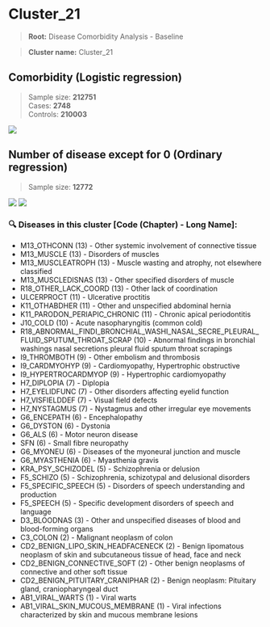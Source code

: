 # Cluster_21

> **Root:** Disease Comorbidity Analysis - Baseline

> **Cluster name:** Cluster_21  

## Comorbidity (Logistic regression)
> Sample size: **212751**  
> Cases: **2748**  
> Controls: **210003**
<img src="/Cluster/Figures/Incidence/LG/Cluster_21.png" />
<CsvTable src="/public/Cluster/Data/Incidence/LG/LG_Cluster_21.csv" label="🔍 View full results" />

## Number of disease except for 0 (Ordinary regression)
> Sample size: **12772**
<img src="/Cluster/Figures/Incidence/Histogram/Cluster_21_in.png" />
<CsvTable src="/public/Cluster/Data/Incidence/Histogram/Cluster_21_in.csv" label="🔍 View full results" />

<img src="/Cluster/Figures/Incidence/ORD/Cluster_21.png" />
<CsvTable src="/public/Cluster/Data/Incidence/ORD/ORD_Cluster_21.csv" label="🔍 View full results" />

### 🔍 Diseases in this cluster [Code (Chapter) - Long Name]:
- M13_OTHCONN (13) - Other systemic involvement of connective tissue
- M13_MUSCLE (13) - Disorders of muscles
- M13_MUSCLEATROPH (13) - Muscle wasting and atrophy, not elsewhere classified
- M13_MUSCLEDISNAS (13) - Other specified disorders of muscle
- R18_OTHER_LACK_COORD (13) - Other lack of coordination
- ULCERPROCT (11) - Ulcerative proctitis
- K11_OTHABDHER (11) - Other and unspecified abdominal hernia
- K11_PARODON_PERIAPIC_CHRONIC (11) - Chronic apical periodontitis
- J10_COLD (10) - Acute nasopharyngitis (common cold)
- R18_ABNORMAL_FINDI_BRONCHIAL_WASHI_NASAL_SECRE_PLEURAL_FLUID_SPUTUM_THROAT_SCRAP (10) - Abnormal findings in bronchial washings nasal secretions pleural fluid sputum throat scrapings
- I9_THROMBOTH (9) - Other embolism and thrombosis
- I9_CARDMYOHYP (9) - Cardiomyopathy, Hypertrophic obstructive
- I9_HYPERTROCARDMYOP (9) - Hypertrophic cardiomyopathy
- H7_DIPLOPIA (7) - Diplopia
- H7_EYELIDFUNC (7) - Other disorders affecting eyelid function
- H7_VISFIELDDEF (7) - Visual field defects
- H7_NYSTAGMUS (7) - Nystagmus and other irregular eye movements
- G6_ENCEPATH (6) - Encephalopathy
- G6_DYSTON (6) - Dystonia
- G6_ALS (6) - Motor neuron disease
- SFN (6) - Small fibre neuropathy
- G6_MYONEU (6) - Diseases of the myoneural junction and muscle
- G6_MYASTHENIA (6) - Myasthenia gravis
- KRA_PSY_SCHIZODEL (5) - Schizophrenia or delusion
- F5_SCHIZO (5) - Schizophrenia, schizotypal and delusional disorders
- F5_SPECIFIC_SPEECH (5) - Disorders of speech understanding and production
- F5_SPEECH (5) - Specific development disorders of speech and language
- D3_BLOODNAS (3) - Other and unspecified diseases of blood and blood-forming organs
- C3_COLON (2) - Malignant neoplasm of colon
- CD2_BENIGN_LIPO_SKIN_HEADFACENECK (2) - Benign lipomatous neoplasm of skin and subcutaneous tissue of head, face and neck
- CD2_BENIGN_CONNECTIVE_SOFT (2) - Other benign neoplasms of connective and other soft tissue
- CD2_BENIGN_PITUITARY_CRANIPHAR (2) - Benign neoplasm: Pituitary gland, craniopharyngeal duct
- AB1_VIRAL_WARTS (1) - Viral warts
- AB1_VIRAL_SKIN_MUCOUS_MEMBRANE (1) - Viral infections characterized by skin and mucous membrane lesions
